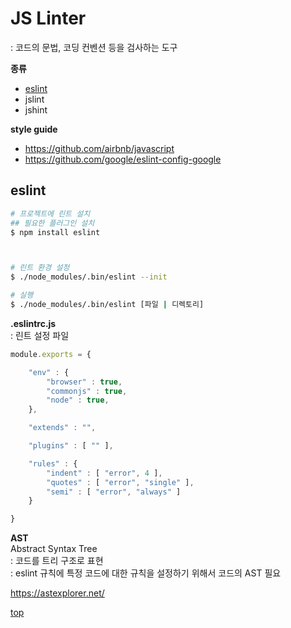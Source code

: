 # JS Linter
: 코드의 문법, 코딩 컨벤션 등을 검사하는 도구  


**종류**
- [eslint](#eslint)
- jslint
- jshint


**style guide**    
- https://github.com/airbnb/javascript  
- https://github.com/google/eslint-config-google



## eslint

```bash
# 프로젝트에 린트 설치
## 필요한 플러그인 설치
$ npm install eslint



# 린트 환경 설정
$ ./node_modules/.bin/eslint --init

# 실행
$ ./node_modules/.bin/eslint [파일 | 디렉토리]
```


**.eslintrc.js**   
: 린트 설정 파일   

```js
module.exports = {

    "env" : {
        "browser" : true,
        "commonjs" : true,
        "node" : true,
    },

    "extends" : "",

    "plugins" : [ "" ],

    "rules" : {
        "indent" : [ "error", 4 ],
        "quotes" : [ "error", "single" ],
        "semi" : [ "error", "always" ]
    }

}
```


**AST**  
Abstract Syntax Tree    
: 코드를 트리 구조로 표현  
: eslint 규칙에 특정 코드에 대한 규칙을 설정하기 위해서 코드의 AST 필요  

https://astexplorer.net/



[top](#)
